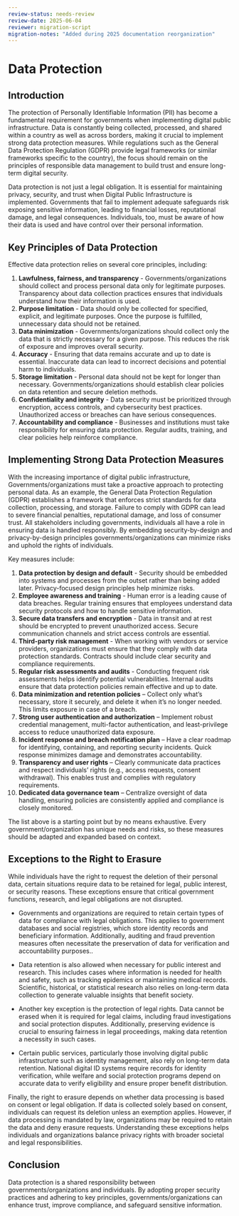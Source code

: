 ```yaml
---
review-status: needs-review
review-date: 2025-06-04
reviewer: migration-script
migration-notes: "Added during 2025 documentation reorganization"
---
```


# Data Protection

## Introduction

The protection of Personally Identifiable Information (PII) has become a fundamental requirement for governments when implementing digital public infrastructure. Data is constantly being collected, processed, and shared within a country as well as across borders, making it crucial to implement strong data protection measures. While regulations such as the General Data Protection Regulation (GDPR) provide legal frameworks (or similar frameworks specific to the country), the focus should remain on the principles of responsible data management to build trust and ensure long-term digital security.

Data protection is not just a legal obligation. It is essential for maintaining privacy, security, and trust when Digital Public Infrastructure is implemented. Governments that fail to implement adequate safeguards risk exposing sensitive information, leading to financial losses, reputational damage, and legal consequences. Individuals, too, must be aware of how their data is used and have control over their personal information.

## Key Principles of Data Protection

Effective data protection relies on several core principles, including:

1. **Lawfulness, fairness, and transparency** - Governments/organizations should collect and process personal data only for legitimate purposes. Transparency about data collection practices ensures that individuals understand how their information is used.
2. **Purpose limitation** - Data should only be collected for specified, explicit, and legitimate purposes. Once the purpose is fulfilled, unnecessary data should not be retained.
3. **Data minimization** - Governments/organizations should collect only the data that is strictly necessary for a given purpose. This reduces the risk of exposure and improves overall security.
4. **Accuracy** - Ensuring that data remains accurate and up to date is essential. Inaccurate data can lead to incorrect decisions and potential harm to individuals.
5. **Storage limitation** - Personal data should not be kept for longer than necessary. Governments/organizations should establish clear policies on data retention and secure deletion methods.
6. **Confidentiality and integrity** - Data security must be prioritized through encryption, access controls, and cybersecurity best practices. Unauthorized access or breaches can have serious consequences.
7. **Accountability and compliance** - Businesses and institutions must take responsibility for ensuring data protection. Regular audits, training, and clear policies help reinforce compliance.

## Implementing Strong Data Protection Measures

With the increasing importance of digital public infrastructure, Governments/organizations must take a proactive approach to protecting personal data. As an example, the General Data Protection Regulation (GDPR) establishes a framework that enforces strict standards for data collection, processing, and storage. Failure to comply with GDPR can lead to severe financial penalties, reputational damage, and loss of consumer trust. All stakeholders including governments, individuals all have a role in ensuring data is handled responsibly. By embedding security-by-design and privacy-by-design principles governments/organizations can minimize risks and uphold the rights of individuals.

Key measures include:

1. **Data protection by design and default** - Security should be embedded into systems and processes from the outset rather than being added later. Privacy-focused design principles help minimize risks.
2. **Employee awareness and training** - Human error is a leading cause of data breaches. Regular training ensures that employees understand data security protocols and how to handle sensitive information.
3. **Secure data transfers and encryption** - Data in transit and at rest should be encrypted to prevent unauthorized access. Secure communication channels and strict access controls are essential.
4. **Third-party risk management** - When working with vendors or service providers, organizations must ensure that they comply with data protection standards. Contracts should include clear security and compliance requirements.
5. **Regular risk assessments and audits** - Conducting frequent risk assessments helps identify potential vulnerabilities. Internal audits ensure that data protection policies remain effective and up to date.
6. **Data minimization and retention policies** – Collect only what’s necessary, store it securely, and delete it when it’s no longer needed. This limits exposure in case of a breach.
7. **Strong user authentication and authorization** – Implement robust credential management, multi-factor authentication, and least-privilege access to reduce unauthorized data exposure.
8. **Incident response and breach notification plan** – Have a clear roadmap for identifying, containing, and reporting security incidents. Quick response minimizes damage and demonstrates accountability.
9. **Transparency and user rights** – Clearly communicate data practices and respect individuals’ rights (e.g., access requests, consent withdrawal). This enables trust and complies with regulatory requirements.
10. **Dedicated data governance team** – Centralize oversight of data handling, ensuring policies are consistently applied and compliance is closely monitored.

The list above is a starting point but by no means exhaustive. Every government/organization has unique needs and risks, so these measures should be adapted and expanded based on context.

## Exceptions to the Right to Erasure

While individuals have the right to request the deletion of their personal data, certain situations require data to be retained for legal, public interest, or security reasons. These exceptions ensure that critical government functions, research, and legal obligations are not disrupted.

- Governments and organizations are required to retain certain types of data for compliance with legal obligations. This applies to government databases and social registries, which store identity records and beneficiary information. Additionally, auditing and fraud prevention measures often necessitate the preservation of data for verification and accountability purposes..

- Data retention is also allowed when necessary for public interest and research. This includes cases where information is needed for health and safety, such as tracking epidemics or maintaining medical records. Scientific, historical, or statistical research also relies on long-term data collection to generate valuable insights that benefit society.

- Another key exception is the protection of legal rights. Data cannot be erased when it is required for legal claims, including fraud investigations and social protection disputes. Additionally, preserving evidence is crucial to ensuring fairness in legal proceedings, making data retention a necessity in such cases.

- Certain public services, particularly those involving digital public infrastructure such as identity management, also rely on long-term data retention. National digital ID systems require records for identity verification, while welfare and social protection programs depend on accurate data to verify eligibility and ensure proper benefit distribution.

Finally, the right to erasure depends on whether data processing is based on consent or legal obligation. If data is collected solely based on consent, individuals can request its deletion unless an exemption applies. However, if data processing is mandated by law, organizations may be required to retain the data and deny erasure requests. Understanding these exceptions helps individuals and organizations balance privacy rights with broader societal and legal responsibilities.

## Conclusion

Data protection is a shared responsibility between governments/organizations and individuals. By adopting proper security practices and adhering to key principles, governments/organizations can enhance trust, improve compliance, and safeguard sensitive information.
